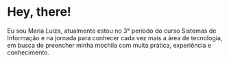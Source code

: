 <h1>Hey, there!</h1>

<p>Eu sou Maria Luiza, atualmente estou no 3° período do curso Sistemas de Informação e na jornada para conhecer cada vez mais a área de tecnologia,
em busca de preencher minha mochila com muita prática, experiência e conhecimento.</p>
